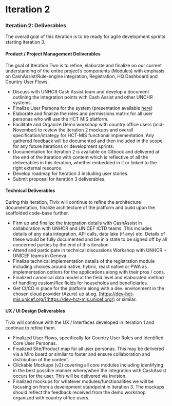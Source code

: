 # Iteration 2

### **Iteration 2: Deliverables**

The overall goal of this iteration is to be ready for agile development sprints starting iteration 3.

####  **Product / Project Management Deliverables**

The goal of Iteration Two is to refine, elaborate and finalize on our current understanding of the entire project’s components \(Modules\) with emphasis on CashAssist/Rule-engine integration, Registration, HQ Dashboard and Country User Flows.

* Discuss with UNHCR Cash Assist team and develop a document outlining the integration points with Cash Assist and other UNCHR systems.
* Finalize User Persona  for the system \(presentation available [here](https://drive.google.com/open?id=1BHakbjpil_QF6jMHGXfFu8FeZzGNlKR0)\)
* Elaborate and finalize the roles and permissions matrix for all user personas who will use the HCT MIS platform.
* Facilitate and Organize Demo workshop with country office users \(mid-November\) to review the iteration 2  mockups and overall specification/strategy for HCT-MIS functional implementation. Any gathered feedback will be documented and then included in the scope for any future iterations or development sprints. 
* Documentation for iteration 2 is available on Gitbook and delivered at the end of the iteration with content which is reflective of all the deliverables in this iteration, whether embedded in it or linked to the right external resource.
* Develop roadmap for Iteration 3 including user stories.
* Submit proposal for iteration 3 deliverables.

####  **Technical Deliverables**

During this iteration, Tivix will continue to refine the architecture documentation, finalize architecture of the platform and build upon the scaffolded code-base further.

* Firm up and finalize the integration details with CashAssist in collaboration with UNHCR and UNICEF ICTD teams. This includes details of any data integration, API calls, data lake \(if any\) etc. Details of these would be fully documented and be in a state to be signed off by all concerned parties by the end of this iteration.
* Attend and participate in technical discussions Workshop with UNHCR + UNICEF teams in Geneva.
* Finalize technical implementation details of the registration module including choices around native, hybric, react native or PWA as implementation options for the applications along with their pros / cons.
* Finalized canonical data model at the field level and elaborated method of handling custom/flex fields for households and beneficiaries.
* Get CI/CD in place for the platform along with a dev. environment in the chosen cloud provider \(Azure\) up at eg. [https://dev-hct-mis.unicef.org/](https://dev-hct-mis.unicef.org/) or similar.

#### 

#### **UX / UI Design Deliverables**

Tivix will continue with the UX / Interfaces developed in Iteration 1 and continue to refine them.

* Finalized User Flows, specifically for Country User Roles and Identified Core User Personas.
* Finalized Site/Product map for all user personas. This may be delivered via a Miro board or similar to foster and ensure collaboration and distribution of the content.
* Clickable Mockups \(v2\) covering all core modules including identifying in the best possible manner where/when the integration with CashAssist occurs for the user. This will be delivered via Invision.
* Finalized mockups for whatever modules/functionalities we will be focusing on from a development standpoint in iteration 3. The mockups should reflect the feedback received from the demo workshop organized with country office users.

